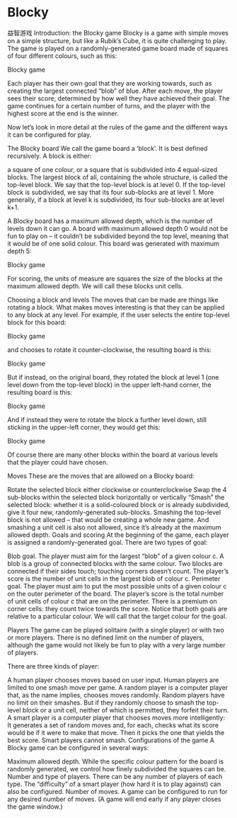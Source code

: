 # Blocky
益智游戏
Introduction: the Blocky game
Blocky is a game with simple moves on a simple structure, but like a Rubik’s Cube, it is quite challenging to play. The game is played on a randomly-generated game board made of squares of four different colours, such as this:

Blocky game

Each player has their own goal that they are working towards, such as creating the largest connected “blob” of blue. After each move, the player sees their score, determined by how well they have achieved their goal. The game continues for a certain number of turns, and the player with the highest score at the end is the winner.

Now let’s look in more detail at the rules of the game and the different ways it can be configured for play.

The Blocky board
We call the game board a ‘block’. It is best defined recursively. A block is either:

a square of one colour, or
a square that is subdivided into 4 equal-sized blocks.
The largest block of all, containing the whole structure, is called the top-level block. We say that the top-level block is at level 0. If the top-level block is subdivided, we say that its four sub-blocks are at level 1. More generally, if a block at level k is subdivided, its four sub-blocks are at level k+1.

A Blocky board has a maximum allowed depth, which is the number of levels down it can go. A board with maximum allowed depth 0 would not be fun to play on – it couldn’t be subdivided beyond the top level, meaning that it would be of one solid colour. This board was generated with maximum depth 5:

Blocky game

For scoring, the units of measure are squares the size of the blocks at the maximum allowed depth. We will call these blocks unit cells.

Choosing a block and levels
The moves that can be made are things like rotating a block. What makes moves interesting is that they can be applied to any block at any level. For example, if the user selects the entire top-level block for this board:

Blocky game

and chooses to rotate it counter-clockwise, the resulting board is this:

Blocky game

But if instead, on the original board, they rotated the block at level 1 (one level down from the top-level block) in the upper left-hand corner, the resulting board is this:

Blocky game

And if instead they were to rotate the block a further level down, still sticking in the upper-left corner, they would get this:

Blocky game

Of course there are many other blocks within the board at various levels that the player could have chosen.

Moves
These are the moves that are allowed on a Blocky board:

Rotate the selected block either clockwise or counterclockwise
Swap the 4 sub-blocks within the selected block horizontally or vertically
“Smash” the selected block: whether it is a solid-coloured block or is already subdivided, give it four new, randomly-generated sub-blocks. Smashing the top-level block is not allowed – that would be creating a whole new game. And smashing a unit cell is also not allowed, since it’s already at the maximum allowed depth.
Goals and scoring
At the beginning of the game, each player is assigned a randomly-generated goal. There are two types of goal:

Blob goal.
The player must aim for the largest “blob” of a given colour c. A blob is a group of connected blocks with the same colour. Two blocks are connected if their sides touch; touching corners doesn’t count. The player’s score is the number of unit cells in the largest blob of colour c.
Perimeter goal.
The player must aim to put the most possible units of a given colour c on the outer perimeter of the board. The player’s score is the total number of unit cells of colour c that are on the perimeter. There is a premium on corner cells: they count twice towards the score.
Notice that both goals are relative to a particular colour. We will call that the target colour for the goal.

Players
The game can be played solitaire (with a single player) or with two or more players. There is no defined limit on the number of players, although the game would not likely be fun to play with a very large number of players.

There are three kinds of player:

A human player chooses moves based on user input. Human players are limited to one smash move per game.
A random player is a computer player that, as the name implies, chooses moves randomly. Random players have no limit on their smashes. But if they randomly choose to smash the top-level block or a unit cell, neither of which is permitted, they forfeit their turn.
A smart player is a computer player that chooses moves more intelligently: It generates a set of random moves and, for each, checks what its score would be if it were to make that move. Then it picks the one that yields the best score. Smart players cannot smash.
Configurations of the game
A Blocky game can be configured in several ways:

Maximum allowed depth.
While the specific colour pattern for the board is randomly generated, we control how finely subdivided the squares can be.
Number and type of players.
There can be any number of players of each type. The “difficulty” of a smart player (how hard it is to play against) can also be configured.
Number of moves.
A game can be configured to run for any desired number of moves. (A game will end early if any player closes the game window.)
